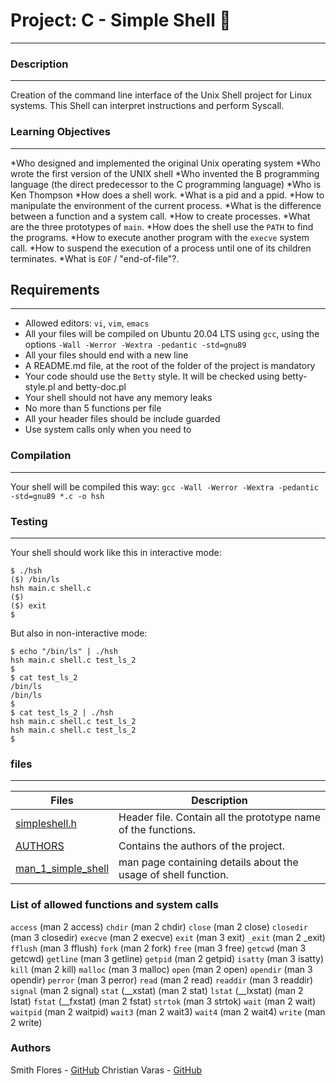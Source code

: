 # Project: C - Simple Shell :shell:
***

### Description
***

Creation of the command line interface of the Unix Shell project for Linux systems. This Shell can interpret instructions and perform Syscall.

### Learning Objectives
***

*Who designed and implemented the original Unix operating system
*Who wrote the first version of the UNIX shell
*Who invented the B programming language (the direct predecessor to the C programming language)
*Who is Ken Thompson
*How does a shell work.
*What is a pid and a ppid.
*How to manipulate the environment of the current process.
*What is the difference between a function and a system call.
*How to create processes.
*What are the three prototypes of `main`.
*How does the shell use the `PATH` to find the programs.
*How to execute another program with the `execve` system call.
*How to suspend the execution of a process until one of its children terminates.
*What is `EOF` / "end-of-file"?.

## Requirements
***

* Allowed editors: `vi`, `vim`, `emacs`
* All your files will be compiled on Ubuntu 20.04 LTS using `gcc`, using the options `-Wall -Werror -Wextra -pedantic -std=gnu89`
* All your files should end with a new line
* A README.md file, at the root of the folder of the project is mandatory
* Your code should use the `Betty` style. It will be checked using betty-style.pl and betty-doc.pl
* Your shell should not have any memory leaks
* No more than 5 functions per file
* All your header files should be include guarded
* Use system calls only when you need to


### Compilation
***

Your shell will be compiled this way:
`gcc -Wall -Werror -Wextra -pedantic -std=gnu89 *.c -o hsh`

### Testing
***

Your shell should work like this in interactive mode:
```
$ ./hsh
($) /bin/ls
hsh main.c shell.c
($)
($) exit
$
```
But also in non-interactive mode:
```
$ echo "/bin/ls" | ./hsh
hsh main.c shell.c test_ls_2
$
$ cat test_ls_2
/bin/ls
/bin/ls
$
$ cat test_ls_2 | ./hsh
hsh main.c shell.c test_ls_2
hsh main.c shell.c test_ls_2
$
```

### files
***

| Files | Description |
| --- | --- |
| [simpleshell.h](https://github.com/CarolinaDCode/simple_shell/blob/master/simpleshell.h) | Header file. Contain all the prototype name of the functions. |
| [AUTHORS](https://github.com/CarolinaDCode/simple_shell/blob/master/AUTHORS) | Contains the authors of the project. |
| [man_1_simple_shell](https://github.com/CarolinaDCode/simple_shell/blob/master/man_1_simple_shell) | man page containing details about the usage of shell function.|

### List of allowed functions and system calls
`access` (man 2 access)
`chdir` (man 2 chdir)
`close` (man 2 close)
`closedir` (man 3 closedir)
`execve` (man 2 execve)
`exit` (man 3 exit)
`_exit` (man 2 _exit)
`fflush` (man 3 fflush)
`fork` (man 2 fork)
`free` (man 3 free)
`getcwd` (man 3 getcwd)
`getline` (man 3 getline)
`getpid` (man 2 getpid)
`isatty` (man 3 isatty)
`kill` (man 2 kill)
`malloc` (man 3 malloc)
`open` (man 2 open)
`opendir` (man 3 opendir)
`perror` (man 3 perror)
`read` (man 2 read)
`readdir` (man 3 readdir)
`signal` (man 2 signal)
`stat` (__xstat) (man 2 stat)
`lstat` (__lxstat) (man 2 lstat)
`fstat` (__fxstat) (man 2 fstat)
`strtok` (man 3 strtok)
`wait` (man 2 wait)
`waitpid` (man 2 waitpid)
`wait3` (man 2 wait3)
`wait4` (man 2 wait4)
`write` (man 2 write)

### Authors

Smith Flores - [GitHub](https://github.com/ChristianVaras)
Christian Varas - [GitHub](https://github.com/Luffy981)